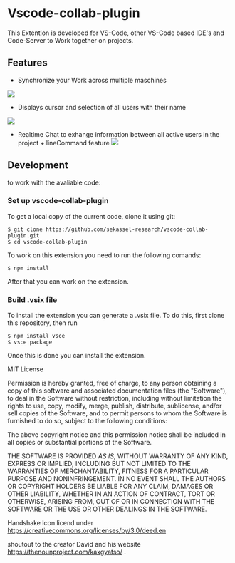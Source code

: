 # Vscode-collab-plugin

This Extention is developed for VS-Code, other VS-Code based IDE's and Code-Server to Work together on projects.

## Features

 - Synchronize your Work across multiple maschines
 
  ![](https://github.com/sekassel-research/vscode-collab-plugin/blob/ReadMe/media/ReadMe/Hello%20World.gif)
 - Displays cursor and selection of all users with their name
 
 ![](https://github.com/sekassel-research/vscode-collab-plugin/blob/ReadMe/media/ReadMe/Mark.gif)
 - Realtime Chat to exhange information between all active users in the project + lineCommand feature
 ![](https://github.com/sekassel-research/vscode-collab-plugin/blob/ReadMe/media/ReadMe/Chat.gif)

## Development

  to work with the avaliable code:

### Set up vscode-collab-plugin

  To get a local copy of the current code, clone it using git:

    $ git clone https://github.com/sekassel-research/vscode-collab-plugin.git
    $ cd vscode-collab-plugin

  To work on this extension you need to run the following comands:

    $ npm install 
  
   After that you can work on the extension.

### Build .vsix file

  To install the extension you can generate a .vsix file. To do this, first clone this repository, then run 
    
    $ npm install vsce
    $ vsce package
  
  Once this is done you can install the extension.

MIT License

Permission is hereby granted, free of charge, to any person obtaining a copy of this software and associated documentation 
files (the "Software"), to deal in the Software without restriction, including without limitation the rights to use, copy,
modify, merge, publish, distribute, sublicense, and/or sell copies of the Software, and to permit persons to whom the Software 
is furnished to do so, subject to the following conditions:

The above copyright notice and this permission notice shall be included in all copies or substantial portions of the Software.

THE SOFTWARE IS PROVIDED *AS IS*, WITHOUT WARRANTY OF ANY KIND, EXPRESS OR IMPLIED, INCLUDING BUT NOT LIMITED TO THE WARRANTIES
OF MERCHANTABILITY, FITNESS FOR A PARTICULAR PURPOSE AND NONINFRINGEMENT. IN NO EVENT SHALL THE AUTHORS OR COPYRIGHT HOLDERS 
BE LIABLE FOR ANY CLAIM, DAMAGES OR OTHER LIABILITY, WHETHER IN AN ACTION OF CONTRACT, TORT OR OTHERWISE, ARISING FROM, OUT 
OF OR IN CONNECTION WITH THE SOFTWARE OR THE USE OR OTHER DEALINGS IN THE SOFTWARE.

Handshake Icon licend under https://creativecommons.org/licenses/by/3.0/deed.en

shoutout to the creator David and his website https://thenounproject.com/kaxgyatso/ .
